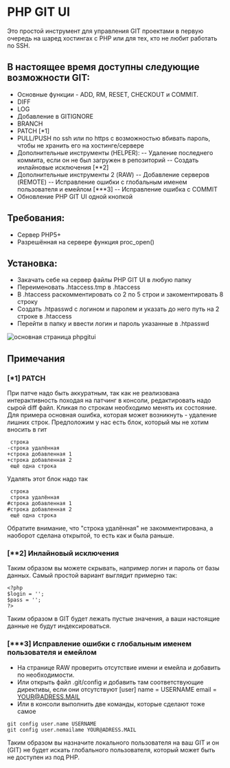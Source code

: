 # PHP GIT UI
Это простой инструмент для управления GIT проектами в первую очередь на шаред хостингах с PHP или для тех, кто не любит работать по SSH.

## В настоящее время доступны следующие возможности GIT:
- Основные функции - ADD, RM, RESET, CHECKOUT и COMMIT.
- DIFF
- LOG
- Добавление в GITIGNORE
- BRANCH
- PATCH [*1]
- PULL/PUSH по ssh или по https с возможностью вбивать пароль, чтобы не хранить его на хостинге/сервере
- Дополнительные инструменты (HELPER):
-- Удаление последнего коммита, если он не был загружен в репозиторий
-- Создать инлайновые исключения [**2]
- Дополнительные инструменты 2 (RAW)
-- Добавление серверов (REMOTE)
-- Исправление ошибки с глобальным именем пользователя и емейлом [***3]
-- Исправление ошибка с COMMIT
- Обновление PHP GIT UI одной кнопкой

## Требования:
- Сервер PHP5+
- Разрешённая на сервере функция proc_open()

## Установка:
- Закачать себе на сервер файлы PHP GIT UI в любую папку
- Переименовать .htaccess.tmp в .htaccess
- В .htaccess раскомментировать со 2 по 5 строи и закоментировать 8 строку
- Создать .htpasswd с логином и паролем и указать до него путь на 2 строке в .htaccess
- Перейти в папку и ввести логин и пароль указанные в .htpasswd

![основная страница phpgitui](https://user-images.githubusercontent.com/11264786/46240019-32486380-c3b2-11e8-8640-dd6008744287.png)


## Примечания

### [*1] PATCH
При патче надо быть аккуратным, так как не реализована интерактивность походая на патчинг в консоли, редактировать надо сырой diff файл. Кликая по строкам необходимо менять их состояние. Для примера основная ошибка, которая может возникнуть - удаление лишних строк. Предположим у нас есть блок, который мы не хотим вносить в гит
```
 строка
-строка удалённая
+строка добавленная 1 
+строка добавленная 2
 ещё одна строка
```
Удалять этот блок надо так
```
 строка
 строка удалённая
#строка добавленная 1 
#строка добавленная 2
 ещё одна строка
```
Обратите внимание, что "строка удалённая" не закомментирована, а наоборот сделана открытой, то есть как и была раньше.

### [**2] Инлайновый исключения
Таким образом вы можете скрывать, например логин и пароль от базы данных. Самый простой вариант выглядит примерно так:
```
<?php
$login = '';
$pass = '';
?>
```
Таким образом в GIT будет лежать пустые значения, а ваши настоящие данные не будут индексироваться.

### [***3] Исправление ошибки с глобальным именем пользователя и емейлом
- На странице RAW проверить отсутствие имени и емейла и добавить по необходимости.
- Или открыть файл .git/config и добавить там соответствующие директивы, если они отсутствуют
[user]
	name = USERNAME
	email = YOUR@ADRESS.MAIL
- Или в консоли выполнить две команды, которые сделают тоже самое
```
git config user.name USERNAME
git config user.nemailame YOUR@ADRESS.MAIL
```
Таким образом вы назначите локального пользователя на ваш GIT и он (GIT) не будет искать глобального пользователя, который может быть не доступен из под PHP.
